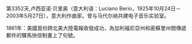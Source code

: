 第3352天,卢西亚诺·贝里奥（意大利语：Luciano Berio，1925年10月24日－2003年5月27日），意大利作曲家。曾与马代尔纳共建电子音乐实验室。

1861年：美國首份跨北美大陸電報收發成功，為加利福尼亞州和密蘇里州間傳遞郵件的驛馬快信制畫上了句號。